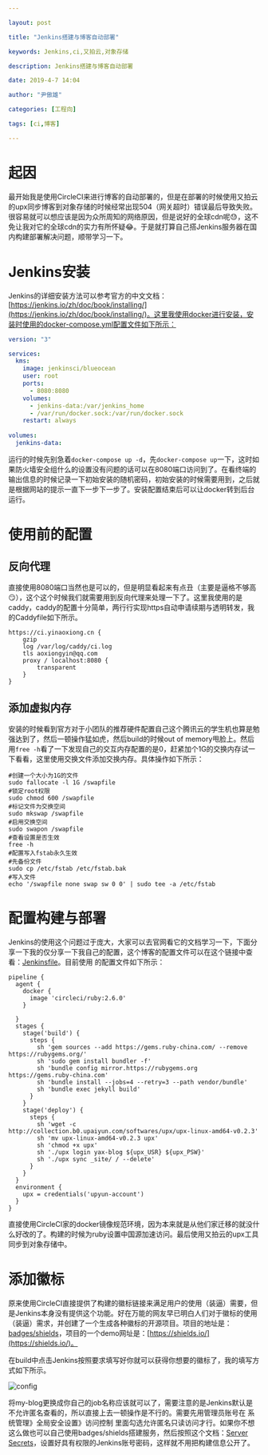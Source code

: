 ```yaml
---

layout: post

title: "Jenkins搭建与博客自动部署"

keywords: Jenkins,ci,又拍云,对象存储

description: Jenkins搭建与博客自动部署

date: 2019-4-7 14:04

author: "尹傲雄"

categories: [工程向]

tags: [ci,博客]

---
```


# 起因

最开始我是使用CircleCI来进行博客的自动部署的，但是在部署的时候使用又拍云的upx同步博客到对象存储的时候经常出现504（网关超时）错误最后导致失败。很容易就可以想应该是因为众所周知的网络原因，但是说好的全球cdn呢:sweat:，这不免让我对它的全球cdn的实力有所怀疑:joy:。于是就打算自己搭Jenkins服务器在国内构建部署解决问题，顺带学习一下。

# Jenkins安装

Jenkins的详细安装方法可以参考官方的中文文档：[https://jenkins.io/zh/doc/book/installing/](https://jenkins.io/zh/doc/book/installing/)。这里我使用docker进行安装，安装时使用的docker-compose.yml配置文件如下所示：

```yaml
version: "3"

services:
  kms:
    image: jenkinsci/blueocean
    user: root
    ports:
      - 8080:8080
    volumes:
      - jenkins-data:/var/jenkins_home
      - /var/run/docker.sock:/var/run/docker.sock
    restart: always
  
volumes:
  jenkins-data:
```

运行的时候先别急着`docker-compose up -d`，先`docker-compose up`一下，这时如果防火墙安全组什么的设置没有问题的话可以在8080端口访问到了。在看终端的输出信息的时候记录一下初始安装的随机密码，初始安装的时候需要用到，之后就是根据网站的提示一直下一步下一步了。安装配置结束后可以让docker转到后台运行。

# 使用前的配置

## 反向代理

直接使用8080端口当然也是可以的，但是明显看起来有点丑（主要是逼格不够高:smirk:），这个这个时候我们就需要用到反向代理来处理一下了。这里我使用的是caddy，caddy的配置十分简单，两行行实现https自动申请续期与透明转发，我的Caddyfile如下所示。

```
https://ci.yinaoxiong.cn {
    gzip
    log /var/log/caddy/ci.log
    tls aoxiongyin@qq.com
    proxy / localhost:8080 {
        transparent
    }
}

```
## 添加虚拟内存

安装的时候看到官方对于小团队的推荐硬件配置自己这个腾讯云的学生机也算是勉强达到了，然后一顿操作猛如虎，然后build的时候out of memory甩脸上。然后用`free -h`看了一下发现自己的交互内存配置的是0，赶紧加个1G的交换内存试一下看看，这里使用交换文件添加交换内存。具体操作如下所示：

```shell
#创建一个大小为1G的文件
sudo fallocate -l 1G /swapfile
#锁定root权限
sudo chmod 600 /swapfile
#标记文件为交换空间
sudo mkswap /swapfile
#启用交换空间
sudo swapon /swapfile
#查看设置是否生效
free -h
#配置写入fstab永久生效
#先备份文件
sudo cp /etc/fstab /etc/fstab.bak
#写入文件
echo '/swapfile none swap sw 0 0' | sudo tee -a /etc/fstab
```

# 配置构建与部署

Jenkins的使用这个问题过于庞大，大家可以去官网看它的文档学习一下，下面分享一下我的仅分享一下我自己的配置，这个博客的配置文件可以在这个链接中查看：[Jenkinsfile](https://raw.githubusercontent.com/YinAoXiong/blog/master/Jenkinsfile)。目前使用 的配置文件如下所示：

```
pipeline {
  agent {
    docker {
      image 'circleci/ruby:2.6.0'
    }

  }
  stages {
    stage('build') {
      steps {
        sh 'gem sources --add https://gems.ruby-china.com/ --remove https://rubygems.org/'
        sh 'sudo gem install bundler -f'
        sh 'bundle config mirror.https://rubygems.org https://gems.ruby-china.com'
        sh 'bundle install --jobs=4 --retry=3 --path vendor/bundle'
        sh 'bundle exec jekyll build'
      }
    }
    stage('deploy') {
      steps {
        sh 'wget -c http://collection.b0.upaiyun.com/softwares/upx/upx-linux-amd64-v0.2.3'
        sh 'mv upx-linux-amd64-v0.2.3 upx'
        sh 'chmod +x upx'
        sh './upx login yax-blog ${upx_USR} ${upx_PSW}'
        sh './upx sync _site/ / --delete'
      }
    }
  }
  environment {
    upx = credentials('upyun-account')
  }
}
```

直接使用CircleCI家的docker镜像规范环境，因为本来就是从他们家迁移的就没什么好改的了。构建的时候为ruby设置中国源加速访问。最后使用又拍云的upx工具同步到对象存储中。

# 添加徽标

原来使用CircleCI直接提供了构建的徽标链接来满足用户的使用（装逼）需要，但是Jenkins本身没有提供这个功能。好在万能的网友早已明白人们对于徽标的使用（装逼）需求，并创建了一个生成各种徽标的开源项目。项目的地址是：[badges/shields](https://github.com/badges/shields)，项目的一个demo网址是：[https://shields.io/](https://shields.io/)。

在build中点击Jenkins按照要求填写好你就可以获得你想要的徽标了，我的填写方式如下所示。

![config](https://cdn.yinaoxiong.cn/image/posts/2019-4-7/config.png)

将my-blog更换成你自己的job名称应该就可以了，需要注意的是Jenkins默认是不允许匿名查看的，所以直接上去一顿操作是不行的。需要先用管理员账号在 系统管理》全局安全设置》访问控制 里面勾选允许匿名只读访问才行。如果你不想这么做也可以自己使用badges/shields搭建服务，然后按照这个文档：[Server Secrets](https://github.com/badges/shields/blob/master/doc/server-secrets.md)，设置好具有权限的Jenkins账号密码，这样就不用把构建信息公开了。





